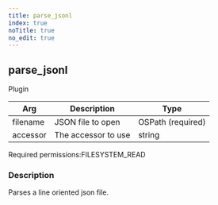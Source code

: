 ```yaml
---
title: parse_jsonl
index: true
noTitle: true
no_edit: true
---
```




<div class="vql_item"></div>


## parse_jsonl
<span class='vql_type label label-warning pull-right page-header'>Plugin</span>



<div class="vqlargs"></div>

Arg | Description | Type
----|-------------|-----
filename|JSON file to open|OSPath (required)
accessor|The accessor to use|string

<span class="permission_list vql_type">Required permissions:</span><span class="permission_list linkcolour label label-important">FILESYSTEM_READ</span>

### Description

Parses a line oriented json file.

